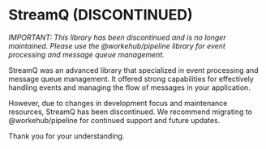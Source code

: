 # StreamQ (DISCONTINUED)

*IMPORTANT: This library has been discontinued and is no longer maintained. Please use the @workehub/pipeline library for event processing and message queue management.*

StreamQ was an advanced library that specialized in event processing and message queue management. It offered strong capabilities for effectively handling events and managing the flow of messages in your application.

However, due to changes in development focus and maintenance resources, StreamQ has been discontinued. We recommend migrating to @workehub/pipeline for continued support and future updates.

Thank you for your understanding.
